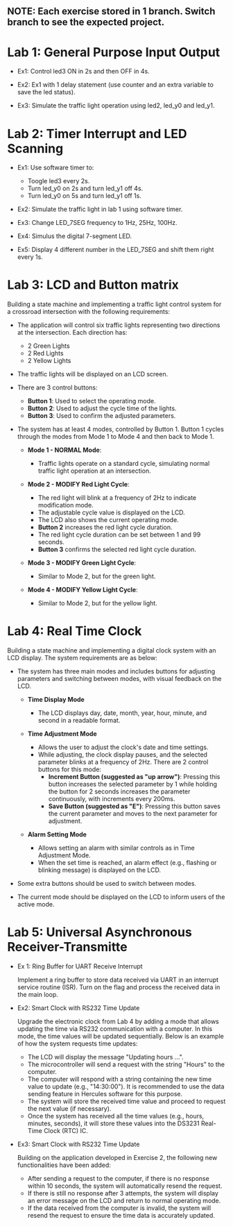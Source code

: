 ## NOTE: Each exercise stored in 1 branch. Switch branch to see the expected project.
# Lab 1: General Purpose Input Output 

- Ex1: Control led3 ON in 2s and then OFF in 4s.

- Ex2: Ex1 with 1 delay statement (use counter and an extra variable to save the led status).

- Ex3: Simulate the traffic light operation using led2, led_y0 and led_y1.

# Lab 2: Timer Interrupt and LED Scanning

- Ex1: Use software timer to:
    + Toogle led3 every 2s.
    + Turn led_y0 on 2s and turn led_y1 off 4s.
    + Turn led_y0 on 5s and turn led_y1 off 1s.

- Ex2: Simulate the traffic light in lab 1 using software timer.

- Ex3: Change LED_7SEG frequency to 1Hz, 25Hz, 100Hz.

- Ex4: Simulus the digital 7-segment LED.

- Ex5: Display 4 different number in the LED_7SEG and shift them right every 1s.

# Lab 3: LCD and Button matrix

Building a state machine and implementing a traffic light control system for a crossroad intersection with the following requirements: 

- The application will control six traffic lights representing two directions at the intersection. Each direction has:
    - 2 Green Lights
    - 2 Red Lights
    - 2 Yellow Lights
    
- The traffic lights will be displayed on an LCD screen.

- There are 3 control buttons:
    - **Button 1**: Used to select the operating mode.
    - **Button 2**: Used to adjust the cycle time of the lights.
    - **Button 3**: Used to confirm the adjusted parameters.

- The system has at least 4 modes, controlled by Button 1. Button 1 cycles through the modes from Mode 1 to Mode 4 and then back to Mode 1.
    - **Mode 1 - NORMAL Mode**:
        - Traffic lights operate on a standard cycle, simulating normal traffic light operation at an intersection.

    - **Mode 2 - MODIFY Red Light Cycle**:
        - The red light will blink at a frequency of 2Hz to indicate modification mode.
        - The adjustable cycle value is displayed on the LCD.
        - The LCD also shows the current operating mode.
        - **Button 2** increases the red light cycle duration.
        - The red light cycle duration can be set between 1 and 99 seconds.
        - **Button 3** confirms the selected red light cycle duration.

    - **Mode 3 - MODIFY Green Light Cycle**:
        - Similar to Mode 2, but for the green light.

    - **Mode 4 - MODIFY Yellow Light Cycle**:
        - Similar to Mode 2, but for the yellow light.

# Lab 4: Real Time Clock

Building a state machine and implementing a digital clock system with an LCD display. The system requirements are as below:

- The system has three main modes and includes buttons for adjusting parameters and switching between modes, with visual feedback on the LCD.
    - **Time Display Mode**
        - The LCD displays day, date, month, year, hour, minute, and second in a readable format.
        
    - **Time Adjustment Mode**
        - Allows the user to adjust the clock's date and time settings.
        - While adjusting, the clock display pauses, and the selected parameter blinks at a frequency of 2Hz. There are 2 control buttons for this mode:
            - **Increment Button (suggested as "up arrow")**: Pressing this button increases the selected parameter by 1 while holding the button for 2 seconds increases the parameter continuously, with increments every 200ms.
            - **Save Button (suggested as "E")**: Pressing this button saves the current parameter and moves to the next parameter for adjustment.

    - **Alarm Setting Mode**
        - Allows setting an alarm with similar controls as in Time Adjustment Mode.
        - When the set time is reached, an alarm effect (e.g., flashing or blinking message) is displayed on the LCD.

- Some extra buttons should be used to switch between modes.
- The current mode should be displayed on the LCD to inform users of the active mode.

# Lab 5: Universal Asynchronous Receiver-Transmitte

- Ex 1: Ring Buffer for UART Receive Interrupt

    Implement a ring buffer to store data received via UART in an interrupt service routine (ISR). Turn on the flag and process the received data in the main loop.

- Ex2: Smart Clock with RS232 Time Update

    Upgrade the electronic clock from Lab 4 by adding a mode that allows updating the time via RS232 communication with a computer. In this mode, the time values will be updated sequentially. Below is an example of how the system requests time updates:

    - The LCD will display the message "Updating hours ...".
    - The microcontroller will send a request with the string "Hours" to the computer.
    - The computer will respond with a string containing the new time value to update (e.g., "14:30:00"). It is recommended to use the data sending feature in Hercules software for this purpose.
    - The system will store the received time value and proceed to request the next value (if necessary).
    - Once the system has received all the time values (e.g., hours, minutes, seconds), it will store these values into the DS3231 Real-Time Clock (RTC) IC.

- Ex3: Smart Clock with RS232 Time Update

    Building on the application developed in Exercise 2, the following new functionalities have been added:

    - After sending a request to the computer, if there is no response within 10 seconds, the system will automatically resend the request.
    - If there is still no response after 3 attempts, the system will display an error message on the LCD and return to normal operating mode.
    - If the data received from the computer is invalid, the system will resend the request to ensure the time data is accurately updated.

